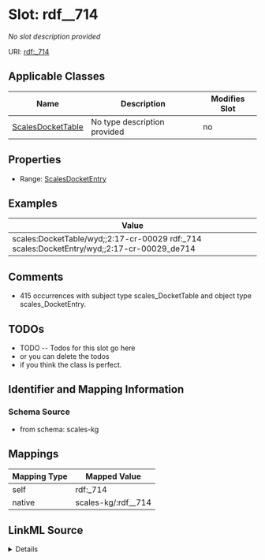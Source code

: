 

# Slot: rdf__714


_No slot description provided_





URI: [rdf:_714](http://www.w3.org/1999/02/22-rdf-syntax-ns#_714)



<!-- no inheritance hierarchy -->





## Applicable Classes

| Name | Description | Modifies Slot |
| --- | --- | --- |
| [ScalesDocketTable](../classes/ScalesDocketTable.md) | No type description provided |  no  |







## Properties

* Range: [ScalesDocketEntry](../classes/ScalesDocketEntry.md)






## Examples

| Value |
| --- |
| scales:DocketTable/wyd;;2:17-cr-00029 rdf:_714 scales:DocketEntry/wyd;;2:17-cr-00029_de714 |

## Comments

* 415 occurrences with subject type scales_DocketTable and object type scales_DocketEntry.

## TODOs

* TODO -- Todos for this slot go here
* or you can delete the todos
* if you think the class is perfect.

## Identifier and Mapping Information







### Schema Source


* from schema: scales-kg




## Mappings

| Mapping Type | Mapped Value |
| ---  | ---  |
| self | rdf:_714 |
| native | scales-kg/:rdf__714 |




## LinkML Source

<details>
```yaml
name: rdf__714
description: No slot description provided
todos:
- TODO -- Todos for this slot go here
- or you can delete the todos
- if you think the class is perfect.
comments:
- 415 occurrences with subject type scales_DocketTable and object type scales_DocketEntry.
examples:
- value: scales:DocketTable/wyd;;2:17-cr-00029 rdf:_714 scales:DocketEntry/wyd;;2:17-cr-00029_de714
from_schema: scales-kg
rank: 1000
slot_uri: rdf:_714
alias: rdf__714
domain_of:
- scales_DocketTable
range: scales_DocketEntry

```
</details>